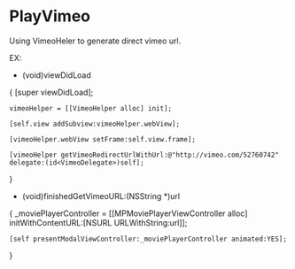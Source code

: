PlayVimeo
=========

Using VimeoHeler to generate direct vimeo url.

EX:

- (void)viewDidLoad

{
    [super viewDidLoad];

    vimeoHelper = [[VimeoHelper alloc] init];

    [self.view addSubview:vimeoHelper.webView];

    [vimeoHelper.webView setFrame:self.view.frame];

    [vimeoHelper getVimeoRedirectUrlWithUrl:@"http://vimeo.com/52760742" delegate:(id<VimeoDelegate>)self];

}

- (void)finishedGetVimeoURL:(NSString *)url

{
    _moviePlayerController = [[MPMoviePlayerViewController alloc] initWithContentURL:[NSURL URLWithString:url]];
    
    [self presentModalViewController:_moviePlayerController animated:YES];
    
}
